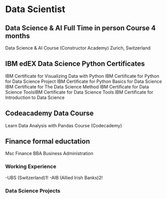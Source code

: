 # Data Scientist

## Data Science & AI Full Time in person Course 4 months
Data Science & AI Course (Constructor Academy) Zurich, Switzerland

## IBM edEX Data Science Python Certificates
IBM Certificate for Visualizing Data with Python 
IBM Certificate for Python for Data Science Project 
IBM Certificate for Python Basics for Data Science
IBM Certificate for The Data Science Method
IBM Certificate for Data Science ToolsIBM Certificate for Data Science Tools
IBM Certificate for Introduction to Data Science 

## Codeacademy Data Course
Learn Data Analysis with Pandas Course (Codecademy)

## Finance formal eductation
Msc Finance
BBA Business Administration

### Working Experience
-UBS (Switzerland)1!
-AIB (Allied Irish Banks)2!

### Data Science Projects
